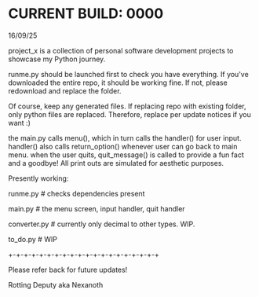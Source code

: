# CURRENT BUILD: 0000

16/09/25

project_x is a collection of personal software development projects to showcase my Python journey.

runme.py should be launched first to check you have everything.
If you've downloaded the entire repo, it should be working fine.
If not, please redownload and replace the folder.

Of course, keep any generated files. If replacing repo with existing folder, only python files are replaced.
Therefore, replace per update notices if you want :)

the main.py calls menu(), which in turn calls the handler() for user input.
handler() also calls return_option() whenever user can go back to main menu.
when the user quits, quit_message() is called to provide a fun fact and a goodbye!
All print outs are simulated for aesthetic purposes.

Presently working:

runme.py           # checks dependencies present

main.py           # the menu screen, input handler, quit handler

converter.py      # currently only decimal to other types. WIP.

to_do.py          # WIP

+-+-+-+-+-+-+-+-+-+-+-+-+-+-+-+-+-+-+-+

Please refer back for future updates!

Rotting Deputy aka Nexanoth

